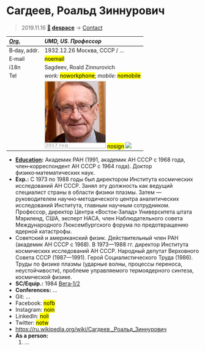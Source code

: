 # Сагдеев, Роальд Зиннурович
> 2019.11.16 **[🚀](../index/index.md) [despace](index.md)** → [Contact](contact.md)

|*[Org.](contact.md)*|*UMD, US. Профессор*|
|:--|:--|
|B‑day, addr.| 1932.12.26 Москва, СССР / … |
|E‑mail| <mark>noemail</mark> |
|i18n| Sagdeev, Roald Zinnurovich |
|Tel| *work:* <mark>noworkphone</mark>; *mobile:* <mark>nomobile</mark> |
|| [![](f/contact/s/sagdeev_001_photo_thumb.jpg)](f/contact/s/sagdeev_001_photo.jpg) <mark>nosign</mark> [![](f/contact//_001_sign_thumb.jpg)](f/contact//_001_sign.png) |

   - **[Education](edu.md):** Академик РАН (1991, академик АН СССР с 1968 года, член‑корреспондент АН СССР с 1964 года). Доктор физико‑математических наук.
   - **Exp.:** С 1973 по 1988 годы был директором Института космических исследований АН СССР. Занял эту должность как ведущий специалист страны в области физики плазмы. Затем — руководителем научно‑методического центра аналитических исследований Института, главным научным сотрудником. Профессор, директор Центра «Восток‑Запад» Университета штата Мэриленд, США, эксперт НАСА, член Наблюдательного совета Международного Люксембургского форума по предотвращению ядерной катастрофы.
   - Советский и американский физик. Действительный член РАН (академик АН СССР с 1968). В 1973—1988 гг. директор Института космических исследований АН СССР. Народный депутат Верховного Совета СССР (1987—1991). Герой Социалистического Труда (1986). Труды по физике плазмы (ударные волны, процессы переноса, неустойчивости), проблеме управляемого термоядерного синтеза, космической физике.
   - **SC/Equip.:** 1984 [Вега‑1/2](vega_1_2.md)
   - **Conferences:** …
   - Git: …
   - Facebook: <mark>nofb</mark>
   - Instagram: <mark>noin</mark>
   - LinkedIn: <mark>noli</mark>
   - Twitter: <mark>notw</mark>
   - <https://ru.wikipedia.org/wiki/Сагдеев,_Роальд_Зиннурович>
   - **As a person:**
      1. …
